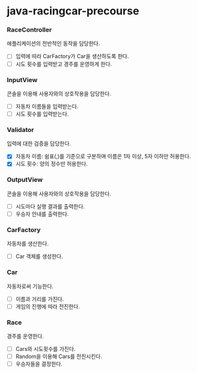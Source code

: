 # java-racingcar-precourse

### RaceController

애플리케이션의 전반적인 동작을 담당한다.

- [ ] 입력에 따라 CarFactory가 Car을 생산하도록 한다.
- [ ] 시도 횟수를 입력받고 경주를 운영하게 한다.

### InputView

콘솔을 이용해 사용자와의 상호작용을 담당한다.

- [ ] 자동차 이름들을 입력받는다.
- [ ] 시도 횟수를 입력받는다.

### Validator

입력에 대한 검증을 담당한다.

- [x] 자동차 이름: 쉼표(,)를 기준으로 구분하며 이름은 1자 이상, 5자 이하만 허용한다.
- [x] 시도 횟수: 양의 정수만 허용한다.

### OutputView

콘솔을 이용해 사용자와의 상호작용을 담당한다.

- [ ] 시도마다 실행 결과를 출력한다.
- [ ] 우승자 안내를 출력한다.

### CarFactory

자동차를 생산한다.

- [ ] Car 객체를 생성한다.

### Car

자동차로써 기능한다.

- [ ] 이름과 거리를 가진다.
- [ ] 게임의 진행에 따라 전진한다.

### Race

경주를 운영한다.

- [ ] Cars와 시도횟수를 가진다.
- [ ] Random을 이용해 Cars를 전진시킨다.
- [ ] 우승자들을 결정한다.
